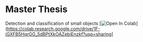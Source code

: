 # Master Thesis
Detection and classification of small objects
[![Open In Colab](https://colab.research.google.com/assets/colab-badge.svg)](https://colab.research.google.com/drive/1F-iGXFB5HqrGG_5dBPtXkOAZebiEnzkf?usp=sharing]

